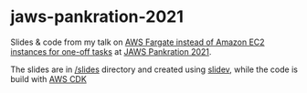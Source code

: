 # jaws-pankration-2021

Slides & code from my talk on [AWS Fargate instead of Amazon EC2 instances for one-off tasks](https://jawspankration2021.jaws-ug.jp/en/sessions/35) at [JAWS Pankration 2021](https://jawspankration2021.jaws-ug.jp/en/).

The slides are in [/slides](/slides) directory and created using [slidev](https://sli.dev/), while the code is build with [AWS CDK](https://docs.aws.amazon.com/cdk/latest/guide/home.html)
